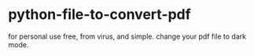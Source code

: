 # python-file-to-convert-pdf
for personal use 
free, from virus, and simple.
change your pdf file to dark mode.
